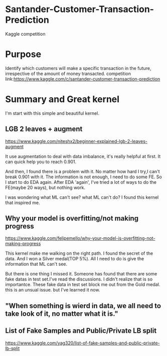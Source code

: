 # Santander-Customer-Transaction-Prediction
Kaggle competition


# Purpose

Identify which customers will make a specific transaction in the future, irrespective of the amount of money transacted. 
competition link:https://www.kaggle.com/c/santander-customer-transaction-prediction

# Summary and Great kernel

I'm start with this simple and beautiful kernel.
## LGB 2 leaves + augment
https://www.kaggle.com/niteshx2/beginner-explained-lgb-2-leaves-augment

It use augmentation to deal with data imbalance, it's really helpful at first.
It can quick help you to reach 0.901.

And then, I found there is a problem with it.
No matter how hard I try,I can't break 0.901 with it.
The information is not enough, I need to do some FE.
So I start to do EDA again.
After EDA 'again', I've tried a lot of ways to do the FE(maybe 20 ways), but nothing work.

I was wondering what ML can't see? what ML can't do?
I found this kernel that inspired me.
## Why your model is overfitting/not making progress
https://www.kaggle.com/felipemello/why-your-model-is-overfitting-not-making-progress

This kernel make me walking on the right path.
I found the secret of the data.
And I won a Silver medal(TOP 5%).
All I need to do is give the information that ML can't see.

But there is one thing I missed it.
Someone has found that there are some fake datas in test set.I've read the discussions.
I didn't realize that is so importantce.
These fake data in test set block me out from the Gold medal.
this is an unsual issue. but I've learned it now.

## "When something is wierd in data, we all need to take look of it, no matter what it is."

## List of Fake Samples and Public/Private LB split
https://www.kaggle.com/yag320/list-of-fake-samples-and-public-private-lb-split
